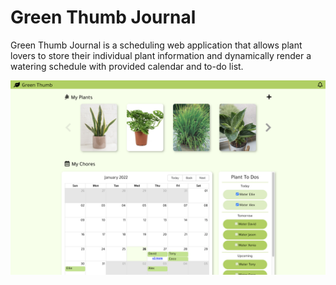 # Green Thumb Journal

Green Thumb Journal is a scheduling web application that allows plant lovers to store their individual plant information and dynamically render a watering schedule with provided calendar and to-do list.


<p align="center">
  <img alt="app demo" src="./lib/view1.png">
</p>